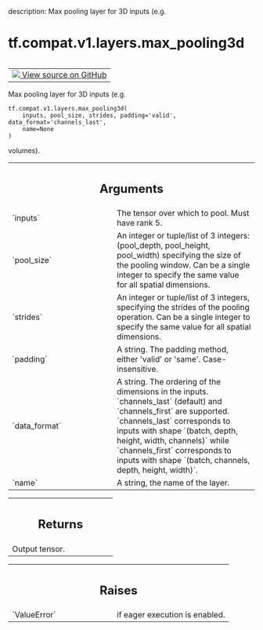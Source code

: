 description: Max pooling layer for 3D inputs (e.g.

<div itemscope itemtype="http://developers.google.com/ReferenceObject">
<meta itemprop="name" content="tf.compat.v1.layers.max_pooling3d" />
<meta itemprop="path" content="Stable" />
</div>

# tf.compat.v1.layers.max_pooling3d

<!-- Insert buttons and diff -->

<table class="tfo-notebook-buttons tfo-api nocontent" align="left">
<td>
  <a target="_blank" href="https://github.com/tensorflow/tensorflow/blob/r2.4/tensorflow/python/keras/legacy_tf_layers/pooling.py#L432-L470">
    <img src="https://www.tensorflow.org/images/GitHub-Mark-32px.png" />
    View source on GitHub
  </a>
</td>
</table>



Max pooling layer for 3D inputs (e.g.

<pre class="devsite-click-to-copy prettyprint lang-py tfo-signature-link">
<code>tf.compat.v1.layers.max_pooling3d(
    inputs, pool_size, strides, padding='valid', data_format='channels_last',
    name=None
)
</code></pre>



<!-- Placeholder for "Used in" -->

volumes).

<!-- Tabular view -->
 <table class="responsive fixed orange">
<colgroup><col width="214px"><col></colgroup>
<tr><th colspan="2"><h2 class="add-link">Arguments</h2></th></tr>

<tr>
<td>
`inputs`
</td>
<td>
The tensor over which to pool. Must have rank 5.
</td>
</tr><tr>
<td>
`pool_size`
</td>
<td>
An integer or tuple/list of 3 integers: (pool_depth, pool_height,
pool_width) specifying the size of the pooling window. Can be a single
integer to specify the same value for all spatial dimensions.
</td>
</tr><tr>
<td>
`strides`
</td>
<td>
An integer or tuple/list of 3 integers, specifying the strides of
the pooling operation. Can be a single integer to specify the same value
for all spatial dimensions.
</td>
</tr><tr>
<td>
`padding`
</td>
<td>
A string. The padding method, either 'valid' or 'same'.
Case-insensitive.
</td>
</tr><tr>
<td>
`data_format`
</td>
<td>
A string. The ordering of the dimensions in the inputs.
`channels_last` (default) and `channels_first` are supported.
`channels_last` corresponds to inputs with shape `(batch, depth, height,
width, channels)` while `channels_first` corresponds to inputs with shape
`(batch, channels, depth, height, width)`.
</td>
</tr><tr>
<td>
`name`
</td>
<td>
A string, the name of the layer.
</td>
</tr>
</table>



<!-- Tabular view -->
 <table class="responsive fixed orange">
<colgroup><col width="214px"><col></colgroup>
<tr><th colspan="2"><h2 class="add-link">Returns</h2></th></tr>
<tr class="alt">
<td colspan="2">
Output tensor.
</td>
</tr>

</table>



<!-- Tabular view -->
 <table class="responsive fixed orange">
<colgroup><col width="214px"><col></colgroup>
<tr><th colspan="2"><h2 class="add-link">Raises</h2></th></tr>

<tr>
<td>
`ValueError`
</td>
<td>
if eager execution is enabled.
</td>
</tr>
</table>

